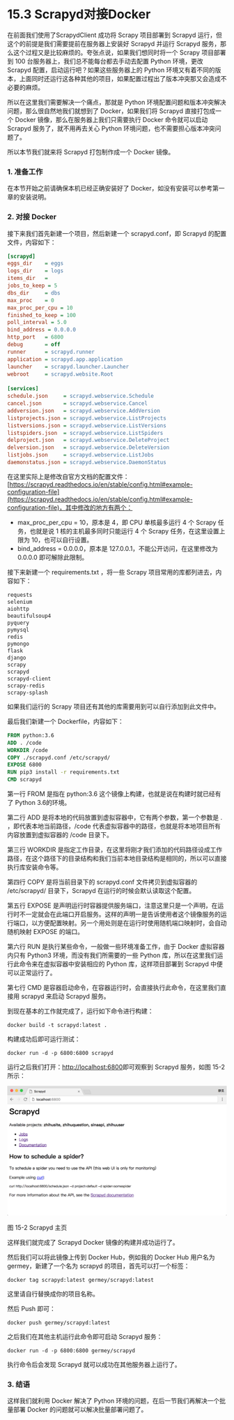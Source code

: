 # 15.3 Scrapyd对接Docker

在前面我们使用了ScrapydClient 成功将 Scrapy 项目部署到 Scrapyd 运行，但这个的前提是我们需要提前在服务器上安装好 Scrapyd 并运行 Scrapyd 服务，那么这个过程又是比较麻烦的。夸张点说，如果我们想同时将一个 Scrapy 项目部署到 100 台服务器上，我们总不能每台都去手动去配置 Python 环境，更改 Scrapyd 配置，启动运行吧？如果这些服务器上的 Python 环境又有着不同的版本，上面同时还运行这各种其他的项目，如果配置过程出了版本冲突那又会造成不必要的麻烦。

所以在这里我们需要解决一个痛点，那就是 Python 环境配置问题和版本冲突解决问题，那么很自然地我们就想到了 Docker，如果我们将 Scrapyd 直接打包成一个 Docker 镜像，那么在服务器上我们只需要执行 Docker 命令就可以启动 Scrapyd 服务了，就不用再去关心 Python 环境问题，也不需要担心版本冲突问题了。

所以本节我们就来将 Scrapyd 打包制作成一个 Docker 镜像。

### 1. 准备工作

在本节开始之前请确保本机已经正确安装好了 Docker，如没有安装可以参考第一章的安装说明。

### 2. 对接 Docker

接下来我们首先新建一个项目，然后新建一个 scrapyd.conf，即 Scrapyd 的配置文件，内容如下：

```ini
[scrapyd]
eggs_dir    = eggs
logs_dir    = logs
items_dir   =
jobs_to_keep = 5
dbs_dir     = dbs
max_proc    = 0
max_proc_per_cpu = 10
finished_to_keep = 100
poll_interval = 5.0
bind_address = 0.0.0.0
http_port   = 6800
debug       = off
runner      = scrapyd.runner
application = scrapyd.app.application
launcher    = scrapyd.launcher.Launcher
webroot     = scrapyd.website.Root

[services]
schedule.json     = scrapyd.webservice.Schedule
cancel.json       = scrapyd.webservice.Cancel
addversion.json   = scrapyd.webservice.AddVersion
listprojects.json = scrapyd.webservice.ListProjects
listversions.json = scrapyd.webservice.ListVersions
listspiders.json  = scrapyd.webservice.ListSpiders
delproject.json   = scrapyd.webservice.DeleteProject
delversion.json   = scrapyd.webservice.DeleteVersion
listjobs.json     = scrapyd.webservice.ListJobs
daemonstatus.json = scrapyd.webservice.DaemonStatus
```

在这里实际上是修改自官方文档的配置文件：[https://scrapyd.readthedocs.io/en/stable/config.html#example-configuration-file](https://scrapyd.readthedocs.io/en/stable/config.html#example-configuration-file)，其中修改的地方有两个：
* max_proc_per_cpu = 10，原本是 4，即 CPU 单核最多运行 4 个 Scrapy 任务，也就是说 1 核的主机最多同时只能运行 4 个 Scrapy 任务，在这里设置上限为 10，也可以自行设置。
* bind_address = 0.0.0.0，原本是 127.0.0.1，不能公开访问，在这里修改为 0.0.0.0 即可解除此限制。

接下来新建一个 requirements.txt ，将一些 Scrapy 项目常用的库都列进去，内容如下：

```
requests
selenium
aiohttp
beautifulsoup4
pyquery
pymysql
redis
pymongo
flask
django
scrapy
scrapyd
scrapyd-client
scrapy-redis
scrapy-splash
```

如果我们运行的 Scrapy 项目还有其他的库需要用到可以自行添加到此文件中。

最后我们新建一个 Dockerfile，内容如下：

```Dockerfile
FROM python:3.6
ADD . /code
WORKDIR /code
COPY ./scrapyd.conf /etc/scrapyd/
EXPOSE 6800
RUN pip3 install -r requirements.txt
CMD scrapyd
```

第一行 FROM 是指在 python:3.6 这个镜像上构建，也就是说在构建时就已经有了 Python 3.6的环境。

第二行 ADD 是将本地的代码放置到虚拟容器中，它有两个参数，第一个参数是 . ，即代表本地当前路径，/code 代表虚拟容器中的路径，也就是将本地项目所有内容放置到虚拟容器的 /code 目录下。

第三行 WORKDIR 是指定工作目录，在这里将刚才我们添加的代码路径设成工作路径，在这个路径下的目录结构和我们当前本地目录结构是相同的，所以可以直接执行库安装命令等。

第四行 COPY 是将当前目录下的 scrapyd.conf 文件拷贝到虚拟容器的 /etc/scrapyd/ 目录下，Scrapyd 在运行的时候会默认读取这个配置。

第五行 EXPOSE 是声明运行时容器提供服务端口，注意这里只是一个声明，在运行时不一定就会在此端口开启服务。这样的声明一是告诉使用者这个镜像服务的运行端口，以方便配置映射。另一个用处则是在运行时使用随机端口映射时，会自动随机映射 EXPOSE 的端口。

第六行 RUN 是执行某些命令，一般做一些环境准备工作，由于 Docker 虚拟容器内只有 Python3 环境，而没有我们所需要的一些 Python 库，所以在这里我们运行此命令来在虚拟容器中安装相应的 Python 库，这样项目部署到 Scrapyd 中便可以正常运行了。

第七行 CMD 是容器启动命令，在容器运行时，会直接执行此命令，在这里我们直接用 scrapyd 来启动 Scrapyd 服务。

到现在基本的工作就完成了，运行如下命令进行构建：

```
docker build -t scrapyd:latest .
```

构建成功后即可运行测试：

```
docker run -d -p 6800:6800 scrapyd
```

运行之后我们打开：[http://localhost:6800](http://localhost:6800)即可观察到 Scrapyd 服务，如图 15-2 所示：

![](./assets/15-2.png)

图 15-2 Scrapyd 主页

这样我们就完成了 Scrapyd Docker 镜像的构建并成功运行了。

然后我们可以将此镜像上传到 Docker Hub，例如我的 Docker Hub 用户名为 germey，新建了一个名为 scrapyd 的项目，首先可以打一个标签：

```
docker tag scrapyd:latest germey/scrapyd:latest
```

这里请自行替换成你的项目名称。

然后 Push 即可：

```
docker push germey/scrapyd:latest
```

之后我们在其他主机运行此命令即可启动 Scrapyd 服务：

```
docker run -d -p 6800:6800 germey/scrapyd
```

执行命令后会发现 Scrapyd 就可以成功在其他服务器上运行了。

### 3. 结语

这样我们就利用 Docker 解决了 Python 环境的问题，在后一节我们再解决一个批量部署 Docker 的问题就可以解决批量部署问题了。